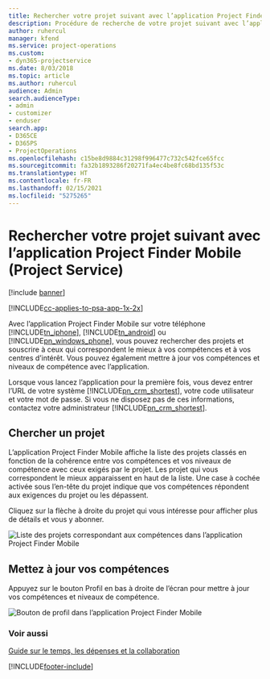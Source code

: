 ```yaml
---
title: Rechercher votre projet suivant avec l’application Project Finder Mobile
description: Procédure de recherche de votre projet suivant avec l’application Project Finder Mobile pour Project Service
author: ruhercul
manager: kfend
ms.service: project-operations
ms.custom:
- dyn365-projectservice
ms.date: 8/03/2018
ms.topic: article
ms.author: ruhercul
audience: Admin
search.audienceType:
- admin
- customizer
- enduser
search.app:
- D365CE
- D365PS
- ProjectOperations
ms.openlocfilehash: c15be8d9884c31298f996477c732c542fce65fcc
ms.sourcegitcommit: fa32b1893286f20271fa4ec4be8fc68bd135f53c
ms.translationtype: HT
ms.contentlocale: fr-FR
ms.lasthandoff: 02/15/2021
ms.locfileid: "5275265"
---
```

# <a name="find-your-next-project-with-the-project-finder-mobile-app-project-service"></a>Rechercher votre projet suivant avec l’application Project Finder Mobile (Project Service)

[!include [banner](../includes/psa-now-project-operations.md)]

[!INCLUDE[cc-applies-to-psa-app-1x-2x](../includes/cc-applies-to-psa-app-1x-2x.md)]

Avec l’application Project Finder Mobile sur votre téléphone [!INCLUDE[tn_iphone](../includes/tn-iphone.md)], [!INCLUDE[tn_android](../includes/tn-android.md)] ou [!INCLUDE[pn_windows_phone](../includes/pn-windows-phone.md)], vous pouvez rechercher des projets et souscrire à ceux qui correspondent le mieux à vos compétences et à vos centres d’intérêt. Vous pouvez également mettre à jour vos compétences et niveaux de compétence avec l’application.  
  
 Lorsque vous lancez l’application pour la première fois, vous devez entrer l’URL de votre système [!INCLUDE[pn_crm_shortest](../includes/pn-crm-shortest.md)], votre code utilisateur et votre mot de passe. Si vous ne disposez pas de ces informations, contactez votre administrateur [!INCLUDE[pn_crm_shortest](../includes/pn-crm-shortest.md)].  
  
## <a name="find-a-project"></a>Chercher un projet  
 L’application Project Finder Mobile affiche la liste des projets classés en fonction de la cohérence entre vos compétences et vos niveaux de compétence avec ceux exigés par le projet. Les projet qui vous correspondent le mieux apparaissent en haut de la liste. Une case à cochée activée sous l’en-tête du projet indique que vos compétences répondent aux exigences du projet ou les dépassent.  
  
 Cliquez sur la flèche à droite du projet qui vous intéresse pour afficher plus de détails et vous y abonner.  
  
 ![Liste des projets correspondant aux compétences dans l’application Project Finder Mobile](../psa/media/project-service-project-finder-list.png "Liste des projets correspondant aux compétences dans l’application Project Finder Mobile")  
  
## <a name="update-your-skills"></a>Mettez à jour vos compétences  
 Appuyez sur le bouton Profil en bas à droite de l’écran pour mettre à jour vos compétences et niveaux de compétence.  
  
 ![Bouton de profil dans l’application Project Finder Mobile](../psa/media/project-service-project-finder-profile.png "Bouton de profil dans l’application Project Finder Mobile")  
  
### <a name="see-also"></a>Voir aussi  
 [Guide sur le temps, les dépenses et la collaboration](../psa/time-expense-collaboration-guide.md)


[!INCLUDE[footer-include](../includes/footer-banner.md)]